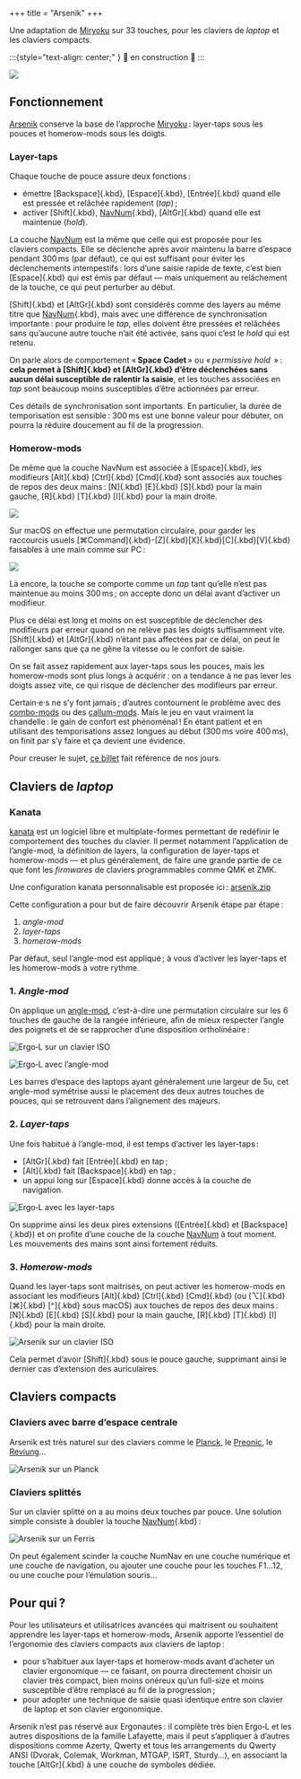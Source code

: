 +++
title = "Arsenik"
+++

Une adaptation de [Miryoku][] sur 33 touches, pour les claviers de <i
lang="en">laptop</i> et les claviers compacts.

:::{style="text-align: center;" }
🚧 en construction 🚧
:::

![](./arsenik_ortho.svg)

<!--more-->


Fonctionnement
-------------------------------------------------------------------------------

[Arsenik][] conserve la base de l’approche [Miryoku][] : layer-taps sous les
pouces et homerow-mods sous les doigts.

### Layer-taps

Chaque touche de pouce assure deux fonctions :

- émettre [Backspace]{.kbd}, [Espace]{.kbd}, [Entrée]{.kbd} quand elle est
  pressée et relâchée rapidement (*tap*) ;
- activer [Shift]{.kbd}, [NavNum]{.kbd}, [AltGr]{.kbd} quand elle est maintenue
  (*hold*).

La couche [NavNum][] est la même que celle qui est proposée pour les claviers
compacts. Elle se déclenche après avoir maintenu la barre d’espace pendant
300 ms (par défaut), ce qui est suffisant pour éviter les déclenchements
intempestifs : lors d’une saisie rapide de texte, c’est bien [Espace]{.kbd} qui
est émis par défaut — mais uniquement au relâchement de la touche, ce qui peut
perturber au début.

[Shift]{.kbd} et [AltGr]{.kbd} sont considérés comme des layers au même titre
que [NavNum]{.kbd}, mais avec une différence de synchronisation importante :
pour produire le *tap*, elles doivent être pressées et relâchées sans qu’aucune
autre touche n’ait été activée, sans quoi c’est le *hold* qui est retenu.

On parle alors de comportement « **Space Cadet** » ou « <i lang="en">permissive
hold </i> » : **cela permet à [Shift]{.kbd} et [AltGr]{.kbd} d’être déclenchées
sans aucun délai susceptible de ralentir la saisie**, et les touches associées
en *tap* sont beaucoup moins susceptibles d’être actionnées par erreur.

Ces détails de synchronisation sont importants. En particulier, la durée de
temporisation est sensible : 300 ms est une bonne valeur pour débuter, on pourra
la réduire doucement au fil de la progression.

### Homerow-mods

De même que la couche NavNum est associée à [Espace]{.kbd}, les modifieurs
[Alt]{.kbd} [Ctrl]{.kbd} [Cmd]{.kbd} sont associés aux touches de repos des
deux mains : [N]{.kbd} [E]{.kbd} [S]{.kbd} pour la main gauche, [R]{.kbd}
[T]{.kbd} [I]{.kbd} pour la main droite.

![](hrm_pc.svg)

Sur macOS on effectue une permutation circulaire, pour garder les raccourcis
usuels [⌘Command]{.kbd}-[Z]{.kbd}[X]{.kbd}[C]{.kbd}[V]{.kbd} faisables à une
main comme sur PC :

![](hrm_mac.svg)

Là encore, la touche se comporte comme un *tap* tant qu’elle n’est pas maintenue
au moins 300 ms ; on accepte donc un délai avant d’activer un modifieur.

Plus ce délai est long et moins on est susceptible de déclencher des modifieurs
par erreur quand on ne relève pas les doigts suffisamment vite. [Shift]{.kbd} et
[AltGr]{.kbd} n’étant pas affectées par ce délai, on peut le rallonger sans que
ça ne gêne la vitesse ou le confort de saisie.

On se fait assez rapidement aux layer-taps sous les pouces, mais les
homerow-mods sont plus longs à acquérir : on a tendance à ne pas lever les
doigts assez vite, ce qui risque de déclencher des modifieurs par erreur.

Certain·e·s ne s’y font jamais ; d’autres contournent le problème avec des
[combo-mods][] ou des [callum-mods][]. Mais le jeu en vaut vraiment la
chandelle : le gain de confort est phénoménal ! En étant patient et en utilisant
des temporisations assez longues au début (300 ms voire 400 ms), on finit par
s’y faire et ça devient une évidence.

Pour creuser le sujet, [ce billet][precondition] fait référence de nos jours.


Claviers de <i lang="en">laptop</i>
--------------------------------------------------------------------------------

### Kanata

[kanata][] est un logiciel libre et multiplate-formes permettant de redéfinir le
comportement des touches du clavier. Il permet notamment l’application de
l’angle-mod, la définition de layers, la configuration de layer-taps et
homerow-mods — et plus généralement, de faire une grande partie de ce que font
les <i lang="en">firmwares</i> de claviers programmables comme QMK et ZMK.

Une configuration kanata personnalisable est proposée ici : [arsenik.zip][]

Cette configuration a pour but de faire découvrir Arsenik étape par étape :

1. <i lang="en">angle-mod</i>
2. <i lang="en">layer-taps</i>
3. <i lang="en">homerow-mods</i>

Par défaut, seul l’angle-mod est appliqué ; à vous d’activer les layer-taps et
les homerow-mods à votre rythme.

### 1. <i lang="en">Angle-mod</i>

On applique un [angle-mod][], c’est-à-dire une permutation circulaire sur les 6
touches de gauche de la rangée inférieure, afin de mieux respecter l’angle des
poignets et de se rapprocher d’une disposition ortholinéaire :

![Ergo‑L sur un clavier ISO](./ergol_iso.svg)

![Ergo‑L avec l’angle-mod](./ergol_isoa.svg)

Les barres d’espace des laptops ayant généralement une largeur de 5u, cet
angle-mod symétrise aussi le placement des deux autres touches de pouces, qui se
retrouvent dans l’alignement des majeurs.

### 2. <i lang="en">Layer-taps</i>

Une fois habitué à l’angle-mod, il est temps d’activer les layer-taps :

- [AltGr]{.kbd} fait [Entrée]{.kbd} en tap ;
- [Alt]{.kbd} fait [Backspace]{.kbd} en tap ;
- un appui long sur [Espace]{.kbd} donne accès à la couche de navigation.

![Ergo‑L avec les layer-taps](./ergol_isoa_lt.svg)

On supprime ainsi les deux pires extensions ([Entrée]{.kbd} et [Backspace]{.kbd})
et on profite d’une couche de la couche [NavNum][] à tout moment. Les mouvements
des mains sont ainsi fortement réduits.

### 3. <i lang="en">Homerow-mods</i>

Quand les layer-taps sont maitrisés, on peut activer les homerow-mods en
associant les modifieurs [Alt]{.kbd} [Ctrl]{.kbd} [Cmd]{.kbd} (ou [⌥]{.kbd}
[⌘]{.kbd} [\^]{.kbd} sous macOS) aux touches de repos des deux mains : [N]{.kbd}
[E]{.kbd} [S]{.kbd} pour la main gauche, [R]{.kbd} [T]{.kbd} [I]{.kbd} pour la
main droite.

![Arsenik sur un clavier ISO](./arsenik_iso.svg)

Cela permet d’avoir [Shift]{.kbd} sous le pouce gauche, supprimant ainsi le
dernier cas d’extension des auriculaires.


Claviers compacts
--------------------------------------------------------------------------------

### Claviers avec barre d’espace centrale

Arsenik est très naturel sur des claviers comme le [Planck][], le [Preonic][],
le [Reviung][]…

![Arsenik sur un Planck](arsenik_planck.svg)

### Claviers splittés

Sur un clavier splitté on a au moins deux touches par pouce. Une solution simple
consiste à doubler la touche [NavNum]{.kbd} :

![Arsenik sur un [Ferris][]](../compacts/3x5_ergol.svg)

On peut également scinder la couche NumNav en une couche numérique et une couche
de navigation, ou ajouter une couche pour les touches F1…12, ou une couche pour
l’émulation souris…


<!--
Variante « Selenium »
--------------------------------------------------------------------------------

Les claviers disposant de  deux touches par pouce donnent facilement accès à 4
layers. On peut en profiter pour séparer le layer [NavNum][] en un layer de
navigation et un layer numérique.

![Selenium sur un [Ferris][]](selenium.svg)

### Layer « Navigation »

- en main gauche : Tab/S-Tab, précédent/suivant, raccourcis Qwerty usuels
- en main droite : déplacements vimistes, page up/down, home/end, défilement

Cette couche est très orientée pour un usage technique :

- profiter des déplacements « HJKL » de Vim dans n’importe quelle application ;
- faire défiler les suggestions de complétion avec Tab/S-Tab sur les deux doigts
  forts en homerow (comme les JK de Vim).

La paire Tab/S-Tab est pratique aussi pour changer de fenêtre avec [Alt]{.kbd},
d’application avec [Cmd]{.kbd}, d’onglet avec [Ctrl]{.kbd}.

### Layer « NumRow »

- sur la rangée médiane : chiffres
- sur la rangée supérieure : [Shift]{.kbd} + chiffres 
- sur la rangée inférieure :
  - à gauche, touche Typo + chiffres
  - à droite, séparateurs décimaux et de nombres

Cette couche est pensée pour les personnes qui préfèrent taper des nombres à dix
doigts plutôt qu’à trois doigts (pavé numérique), mais elle facilite aussi une
typographie soignée. À noter : la touche [Espace]{.kbd} devient
[Shift]{.kbd}+[Espace]{.kbd} dans ce layer.

### Pourquoi les noms « Arsenik » et « Selenium » ?

C’est une référence aux numéros atomiques de ces deux éléments : 33 et 34
respectivement, correspondant au nombre de touches utilisées. La dualité
arsenic/selenium est une référence cinématographique. <img style="height: 1em"
src="evolution.svg">
-->


Pour qui ?
--------------------------------------------------------------------------------

Pour les utilisateurs et utilisatrices avancées qui maitrisent ou souhaitent
apprendre les layer-taps et homerow-mods, Arsenik apporte l’essentiel de
l’ergonomie des claviers compacts aux claviers de laptop :

- pour s’habituer aux layer-taps et homerow-mods avant d’acheter un clavier
  ergonomique — ce faisant, on pourra directement choisir un clavier très
  compact, bien moins onéreux qu’un full-size et moins susceptible d’être
  remplacé au fil de la progression ;
- pour adopter une technique de saisie quasi identique entre son clavier de
  laptop et son clavier ergonomique.

Arsenik n’est pas réservé aux Ergonautes : il complète très bien Ergo‑L et les
autres dispositions de la famille Lafayette, mais il peut s’appliquer à d’autres
dispositions comme Azerty, Qwerty et tous les arrangements du Qwerty ANSI
(Dvorak, Colemak, Workman, MTGAP, ISRT, Sturdy…), en associant la touche
[AltGr]{.kbd} à une couche de symboles dédiée.


[NavNum]:        ../compacts/#layer-navnum
[Selenium]:      #variante-selenium
[arsenik.zip]:   arsenik.zip
[selenium.zip]:  selenium.zip

[Preonic]:       https://olkb.com/collections/preonic
[Planck]:        https://olkb.com/collections/planck
[Reviung]:       https://github.com/gtips/reviung
[Ferris]:        https://github.com/pierrechevalier83/ferris

[Arsenik]:       https://github.com/OneDeadKey/arsenik
[Miryoku]:       https://github.com/manna-harbour/miryoku
[kanata]:        https://github.com/jtroo/kanata
[angle-mod]:     https://colemakmods.github.io/ergonomic-mods/angle.html
[precondition]:  https://precondition.github.io/home-row-mods
[combo-mods]:    https://jasoncarloscox.com/writing/combo-mods/
[Callum-mods]:   https://github.com/qmk/qmk_firmware/blob/user-keymaps-still-present/users/callum/readme.md
